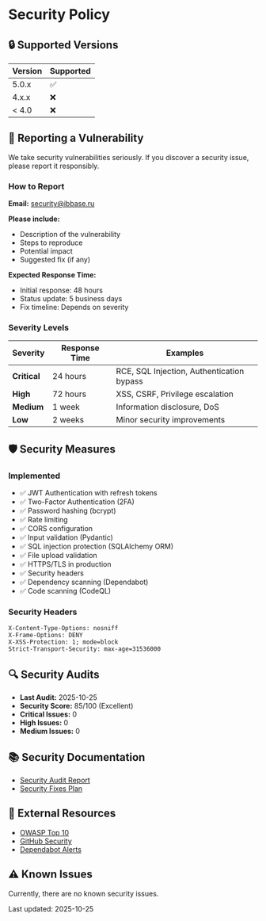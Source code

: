 # Security Policy

## 🔒 Supported Versions

| Version | Supported          |
| ------- | ------------------ |
| 5.0.x   | :white_check_mark: |
| 4.x.x   | :x:                |
| < 4.0   | :x:                |

## 🐛 Reporting a Vulnerability

We take security vulnerabilities seriously. If you discover a security issue, please report it responsibly.

### How to Report

**Email:** security@ibbase.ru

**Please include:**
- Description of the vulnerability
- Steps to reproduce
- Potential impact
- Suggested fix (if any)

**Expected Response Time:**
- Initial response: 48 hours
- Status update: 5 business days
- Fix timeline: Depends on severity

### Severity Levels

| Severity | Response Time | Examples |
|----------|---------------|----------|
| **Critical** | 24 hours | RCE, SQL Injection, Authentication bypass |
| **High** | 72 hours | XSS, CSRF, Privilege escalation |
| **Medium** | 1 week | Information disclosure, DoS |
| **Low** | 2 weeks | Minor security improvements |

## 🛡️ Security Measures

### Implemented

- ✅ JWT Authentication with refresh tokens
- ✅ Two-Factor Authentication (2FA)
- ✅ Password hashing (bcrypt)
- ✅ Rate limiting
- ✅ CORS configuration
- ✅ Input validation (Pydantic)
- ✅ SQL injection protection (SQLAlchemy ORM)
- ✅ File upload validation
- ✅ HTTPS/TLS in production
- ✅ Security headers
- ✅ Dependency scanning (Dependabot)
- ✅ Code scanning (CodeQL)

### Security Headers

```
X-Content-Type-Options: nosniff
X-Frame-Options: DENY
X-XSS-Protection: 1; mode=block
Strict-Transport-Security: max-age=31536000
```

## 🔍 Security Audits

- **Last Audit:** 2025-10-25
- **Security Score:** 85/100 (Excellent)
- **Critical Issues:** 0
- **High Issues:** 0
- **Medium Issues:** 0

## 📚 Security Documentation

- [Security Audit Report](SECURITY_AUDIT_v5.0.3.md)
- [Security Fixes Plan](SECURITY_FIXES_PLAN_v5.0.3.md)

## 🔗 External Resources

- [OWASP Top 10](https://owasp.org/www-project-top-ten/)
- [GitHub Security](https://github.com/newwdead/CRM/security)
- [Dependabot Alerts](https://github.com/newwdead/CRM/security/dependabot)

## ⚠️ Known Issues

Currently, there are no known security issues.

Last updated: 2025-10-25
